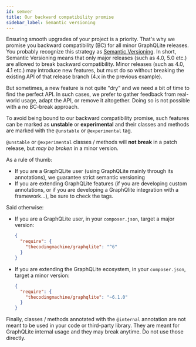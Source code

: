 ```yaml
---
id: semver
title: Our backward compatibility promise
sidebar_label: Semantic versioning
---
```


Ensuring smooth upgrades of your project is a priority. That's why we promise you backward compatibility (BC) for all minor GraphQLite releases. You probably recognize this strategy as [Semantic Versioning](https://semver.org/). In short, Semantic Versioning means that only major releases (such as 4.0, 5.0 etc.) are allowed to break backward compatibility. Minor releases (such as 4.0, 4.1 etc.) may introduce new features, but must do so without breaking the existing API of that release branch (4.x in the previous example).

But sometimes, a new feature is not quite "dry" and we need a bit of time to find the perfect API.
In such cases, we prefer to gather feedback from real-world usage, adapt the API, or remove it altogether.
Doing so is not possible with a no BC-break approach.

To avoid being bound to our backward compatibility promise, such features can be marked as **unstable** or **experimental** and their classes and methods are marked with the `@unstable` or `@experimental` tag.

`@unstable` or `@experimental` classes / methods will **not break** in a patch release, but *may be broken* in a minor version.

As a rule of thumb:

- If you are a GraphQLite user (using GraphQLite mainly through its annotations), we guarantee strict semantic versioning
- If you are extending GraphQLite features (if you are developing custom annotations, or if you are developing a GraphQlite integration
  with a framework...), be sure to check the tags.

Said otherwise:

- If you are a GraphQLite user, in your `composer.json`, target a major version:

  ```json
  {
    "require": {
      "thecodingmachine/graphqlite": "^6"
    }
  }
  ```

- If you are extending the GraphQLite ecosystem, in your `composer.json`, target a minor version:

  ```json
  {
    "require": {
      "thecodingmachine/graphqlite": "~6.1.0"
    }
  }
  ```

Finally, classes / methods annotated with the `@internal` annotation are not meant to be used in your code or third-party library. They are meant for GraphQLite internal usage and they may break anytime. Do not use those directly.
